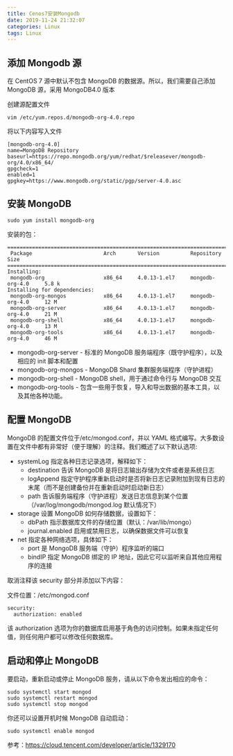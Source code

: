 ```yaml
---
title: Cenos7安装Mongodb
date: 2019-11-24 21:32:07
categories: Linux
tags: Linux
---
```


## 添加 Mongodb 源

在 CentOS 7 源中默认不包含 MongoDB 的数据源。所以，我们需要自己添加 MongoDB 源，采用 MongoDB4.0 版本

创建源配置文件

```linux
vim /etc/yum.repos.d/mongodb-org-4.0.repo
```

将以下内容写入文件

```mongodb
[mongodb-org-4.0]
name=MongoDB Repository
baseurl=https://repo.mongodb.org/yum/redhat/$releasever/mongodb-org/4.0/x86_64/
gpgcheck=1
enabled=1
gpgkey=https://www.mongodb.org/static/pgp/server-4.0.asc
```

## 安装 MongoDB

```linux
sudo yum install mongodb-org
```

安装的包：

```linux
=======================================================================================
 Package                       Arch       Version          Repository          Size
=======================================================================================
Installing:
 mongodb-org                   x86_64     4.0.13-1.el7     mongodb-org-4.0     5.8 k
Installing for dependencies:
 mongodb-org-mongos            x86_64     4.0.13-1.el7     mongodb-org-4.0     12 M
 mongodb-org-server            x86_64     4.0.13-1.el7     mongodb-org-4.0     21 M
 mongodb-org-shell             x86_64     4.0.13-1.el7     mongodb-org-4.0     13 M
 mongodb-org-tools             x86_64     4.0.13-1.el7     mongodb-org-4.0     46 M
```

- mongodb-org-server - 标准的 MongoDB 服务端程序（既守护程序），以及相应的 init 脚本和配置
- mongodb-org-mongos - MongoDB Shard 集群服务端程序（守护进程）
- mongodb-org-shell - MongoDB shell，用于通过命令行与 MongoDB 交互
- mongodb-org-tools - 包含一些用于恢复，导入和导出数据的基本工具，以及其他各种功能。

## 配置 MongoDB

MongoDB 的配置文件位于/etc/mongod.conf，并以 YAML 格式编写。大多数设置在文件中都有非常好（便于理解）的注释。我们概述了以下默认选项:

- systemLog 指定各种日志记录选项，解释如下：
  - destination 告诉 MongoDB 是将日志输出存储为文件或者是系统日志
  - logAppend 指定守护程序重新启动时是否将新日志记录附加到现有日志的末尾（而不是创建备份并在重新启动时启动新日志）
  - path 告诉服务端程序（守护进程）发送日志信息到某个位置（/var/log/mongodb/mongod.log 默认情况下）
- storage 设置 MongoDB 如何存储数据，设置如下：
  - dbPath 指示数据库文件的存储位置（默认：/var/lib/mongo）
  - journal.enabled 启用或禁用日志，以确保数据文件可以恢复
- net 指定各种网络选项，具体如下：
  - port 是 MongoDB 服务端（守护）程序监听的端口
  - bindIP 指定 MongoDB 绑定的 IP 地址，因此它可以监听来自其他应用程序的连接

取消注释该 security 部分并添加以下内容：

文件位置：/etc/mongod.conf

```linux
security:
  authorization: enabled
```

该 authorization 选项为你的数据库启用基于角色的访问控制。如果未指定任何值，则任何用户都可以修改任何数据库。

## 启动和停止 MongoDB

要启动，重新启动或停止 MongoDB 服务，请从以下命令发出相应的命令：

```linux
sudo systemctl start mongod
sudo systemctl restart mongod
sudo systemctl stop mongod
```

你还可以设置开机时候 MongoDB 自动启动：

```linux
sudo systemctl enable mongod
```

参考：https://cloud.tencent.com/developer/article/1329170
